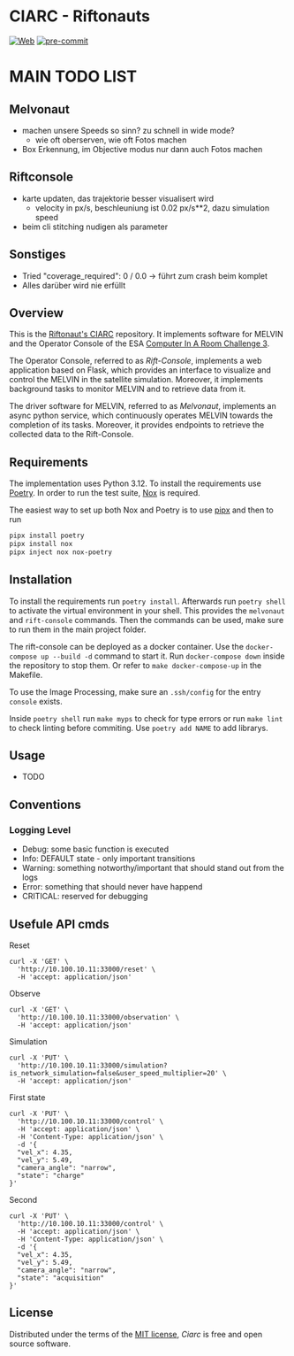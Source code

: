 # CIARC - Riftonauts

[![Web](https://img.shields.io/badge/Web-blue)](https://c103-219.cloud.gwdg.de/)
[![pre-commit](https://img.shields.io/badge/pre--commit-enabled-brightgreen?logo=pre-commit&logoColor=white)][pre-commit]

[pre-commit]: https://github.com/pre-commit/pre-commit

# MAIN TODO LIST
## Melvonaut
- machen unsere Speeds so sinn? zu schnell in wide mode?
  - wie oft oberserven, wie oft Fotos machen
- Box Erkennung, im Objective modus nur dann auch Fotos machen

## Riftconsole
- karte updaten, das trajektorie besser visualisert wird
  - velocity in px/s, beschleuniung ist 0.02 px/s**2, dazu simulation speed
- beim cli stitching nudigen als parameter

## Sonstiges
- Tried "coverage_required": 0 / 0.0 -> führt zum crash beim komplet
- Alles darüber wird nie erfüllt



## Overview

This is the [Riftonaut's CIARC](https://github.com/Lolsayna/CIARC) repository.
It implements software for MELVIN and the Operator Console of the
ESA [Computer In A Room Challenge 3](https://www.esa.int/Education/Engagement/Applications_are_now_open_for_the_ESA_Academy_s_Computer_In_A_Room_Challenge_CIARC_3).

The Operator Console, referred to as _Rift-Console_, implements a web application based on Flask,
which provides an interface to visualize and control the MELVIN in the satellite simulation.
Moreover, it implements background tasks to monitor MELVIN and to retrieve data from it.

The driver software for MELVIN, referred to as _Melvonaut_, implements an async python service,
which continuously operates MELVIN towards the completion of its tasks.
Moreover, it provides endpoints to retrieve the collected data to the Rift-Console.

## Requirements

The implementation uses Python 3.12.
To install the requirements use [Poetry](https://python-poetry.org/).
In order to run the test suite, [Nox](https://nox.thea.codes/) is required.

The easiest way to set up both Nox and Poetry is to use [pipx](https://pipx.pypa.io/)
and then to run

```bash
pipx install poetry
pipx install nox
pipx inject nox nox-poetry
```

## Installation

To install the requirements run `poetry install`. Afterwards run `poetry shell` to activate the virtual environment in your shell.
This provides the `melvonaut` and `rift-console` commands.
Then the commands can be used, make sure to run them in the main project folder.

The rift-console can be deployed as a docker container.
Use the `docker-compose up --build -d` command to start it. Run `docker-compose down` inside the repository to stop them.
Or refer to `make docker-compose-up` in the Makefile.

To use the Image Processing, make sure an `.ssh/config` for the entry `console` exists.

Inside `poetry shell` run `make myps` to check for type errors or run `make lint` to check linting before commiting. Use `poetry add NAME` to add librarys.

## Usage

- TODO


## Conventions
### Logging Level
- Debug: some basic function is executed
- Info: DEFAULT state - only important transitions
- Warning: something notworthy/important that should stand out from the logs
- Error: something that should never have happend
- CRITICAL: reserved for debugging


## Usefule API cmds
Reset
```
curl -X 'GET' \
  'http://10.100.10.11:33000/reset' \
  -H 'accept: application/json'
```
Observe
```
curl -X 'GET' \
  'http://10.100.10.11:33000/observation' \
  -H 'accept: application/json'
```
Simulation
```
curl -X 'PUT' \
  'http://10.100.10.11:33000/simulation?is_network_simulation=false&user_speed_multiplier=20' \
  -H 'accept: application/json'
```
First state
```
curl -X 'PUT' \
  'http://10.100.10.11:33000/control' \
  -H 'accept: application/json' \
  -H 'Content-Type: application/json' \
  -d '{
  "vel_x": 4.35,
  "vel_y": 5.49,
  "camera_angle": "narrow",
  "state": "charge"
}'
```
Second
```
curl -X 'PUT' \
  'http://10.100.10.11:33000/control' \
  -H 'accept: application/json' \
  -H 'Content-Type: application/json' \
  -d '{
  "vel_x": 4.35,
  "vel_y": 5.49,
  "camera_angle": "narrow",
  "state": "acquisition"
}'
```

## License

Distributed under the terms of the [MIT license][license],
_Ciarc_ is free and open source software.


[license]: https://github.com/Lolsayna/CIARC/blob/main/LICENSE
